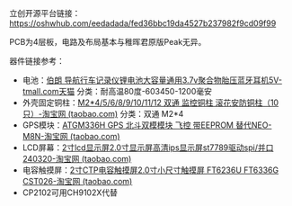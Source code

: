 立创开源平台链接：https://oshwhub.com/eedadada/fed36bbc19da4527b237982f9cd09f99

PCB为4层板，电路及布局基本与稚晖君原版Peak无异。

器件链接参考：

- 电池：[伯朗 导航行车记录仪锂电池大容量通用3.7v聚合物胎压蓝牙耳机5V-tmall.com天猫](https://detail.tmall.com/item.htm?id=579820162048&spm=a1z09.2.0.0.5eaf2e8dkwSGBJ&_u=b2bdtj0f1990) 分类：耐高温80度-603450-1200毫安
- 外壳固定铜柱：[M2*4/5/6/8/9/10/11/12 双通 监控铜柱 滚花安防铜柱（10只）-淘宝网 (taobao.com)](https://item.taobao.com/item.htm?spm=a1z09.2.0.0.5eaf2e8dkwSGBJ&id=555117890802&_u=b2bdtj0fff40) 分类：双通 M2*4
- GPS模块：[ATGM336H GPS 北斗双模模块 飞控 带EEPROM 替代NEO-M8N-淘宝网 (taobao.com)](https://item.taobao.com/item.htm?spm=a1z09.2.0.0.5eaf2e8dkwSGBJ&id=595353912203&_u=b2bdtj0f9a41)
- LCD屏幕：[2寸lcd显示屏2.0寸显示屏高清ips显示屏st7789驱动spi/并口240320-淘宝网 (taobao.com)](https://item.taobao.com/item.htm?spm=a1z09.2.0.0.5eaf2e8dkwSGBJ&id=653306169973&_u=b2bdtj0faa53)
- 电容触摸屏：[2寸CTP电容触摸屏2.0寸小尺寸触摸屏 FT6236U FT6336G CST026-淘宝网 (taobao.com)](https://item.taobao.com/item.htm?spm=a1z09.2.0.0.5eaf2e8dkwSGBJ&id=607113397517&_u=b2bdtj0f8e5c)
- CP2102可用CH9102X代替